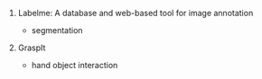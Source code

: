 1. Labelme: A database and web-based tool for image annotation
	- segmentation


2. GraspIt
	- hand object interaction